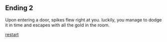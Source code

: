 
## Ending 2

Upon entering a door, spikes flew right at you. luckily, you manage to dodge it in time and escapes with all the gold in the room.

[restart](../start/enter.md)